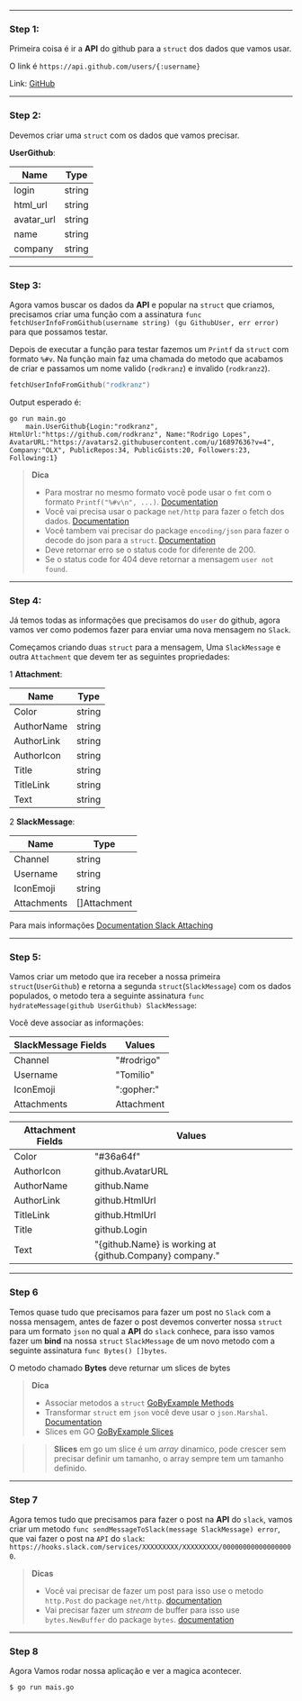 
---
### Step 1:

Primeira coisa é ir a **API** do github para a `struct` dos dados que vamos usar. 

O link é `https://api.github.com/users/{:username}`

Link: [GitHub](https://api.github.com/users/rodkranz)

---
### Step 2: 

Devemos criar uma `struct` com os dados que vamos precisar.  

**UserGithub**:

| Name         | Type   |
|--------------|--------|
| login        | string |    
| html_url     | string |    
| avatar_url   | string |    
| name         | string |    
| company      | string |    
        
---
### Step 3: 

Agora vamos buscar os dados da **API** e popular na `struct` que criamos, precisamos criar uma função com a assinatura `func fetchUserInfoFromGithub(username string) (gu GithubUser, err error)`
para que possamos testar.
 
Depois de executar a função para testar fazemos um `Printf` da `struct` com formato `%#v`.
Na função main faz uma chamada do metodo que acabamos de criar e passamos um nome valido (`rodkranz`) e invalido (`rodkranz2`).

```go
fetchUserInfoFromGithub("rodkranz")
```  

Output esperado é:
```bash:
go run main.go
    main.UserGithub{Login:"rodkranz", HtmlUrl:"https://github.com/rodkranz", Name:"Rodrigo Lopes", AvatarURL:"https://avatars2.githubusercontent.com/u/16897636?v=4", Company:"OLX", PublicRepos:34, PublicGists:20, Followers:23, Following:1} 
```

> **Dica**
> * Para mostrar no mesmo formato você pode usar o `fmt` com o formato `Printf("%#v\n", ...)`. [Documentation](https://golang.org/pkg/fmt/#Printf)
> * Você vai precisa usar o package `net/http` para fazer o fetch dos dados. [Documentation](https://golang.org/pkg/net/http/#example_Get)
> * Você tambem vai precisar do package `encoding/json` para fazer o decode do json para a `struct`. [Documentation](https://golang.org/pkg/encoding/json/#NewDecoder)
> * Deve retornar erro se o status code for diferente de 200.
> * Se o status code for 404 deve retornar a mensagem ``user not found``.

--- 
### Step 4:

Já temos todas as informações que precisamos do `user` do github, agora vamos ver como podemos fazer para enviar uma nova mensagem no `Slack`.

Começamos criando duas `struct` para a mensagem, Uma `SlackMessage` e outra `Attachment` que devem ter as seguintes propriedades:

1 **Attachment**: 

| Name        | Type    |
|-------------|---------|
| Color       |  string |
| AuthorName  |  string |
| AuthorLink  |  string |
| AuthorIcon  |  string |
| Title       |  string |
| TitleLink   |  string |
| Text        |  string |

2 **SlackMessage**: 

| Name        | Type         |
|-------------|--------------|
| Channel     | string       |        
| Username    | string       |        
| IconEmoji   | string       |        
| Attachments | []Attachment |  

Para mais informações [Documentation Slack Attaching](https://api.slack.com/docs/message-attachments)

---
### Step 5:

Vamos criar um metodo que ira receber a nossa primeira `struct`(`UserGithub`) e retorna a segunda `struct`(`SlackMessage`) com os dados populados, o metodo tera a seguinte assinatura `func hydrateMessage(github UserGithub) SlackMessage`:

Você deve associar as informações:

| SlackMessage Fields | Values     |
|---------------------|------------|
|  Channel            | "#rodrigo" |               
|  Username           | "Tomilio"  |
|  IconEmoji          | ":gopher:" |              
|  Attachments        | Attachment |       


| Attachment Fields   | Values     |
|---------------------|------------|
|  Color              | "#36a64f"      
|  AuthorIcon         | github.AvatarURL        
|  AuthorName         | github.Name         
|  AuthorLink         | github.HtmlUrl         
|  TitleLink          | github.HtmlUrl         
|  Title              | github.Login     
|  Text               | "{github.Name} is working at {github.Company} company."  


---
### Step 6

Temos quase tudo que precisamos para fazer um post no `Slack` com a nossa mensagem, antes de fazer o post devemos converter nossa `struct` para um formato `json` no qual a **API** do `slack` conhece,
para isso vamos fazer um **bind** na nossa `struct` `SlackMessage` de um novo metodo com a seguinte assinatura `func Bytes() []bytes`.

O metodo chamado **Bytes** deve returnar um slices de bytes 

> **Dica**
> * Associar metodos a `struct` [GoByExample Methods](https://gobyexample.com/methods)
> * Transformar `struct` em `json` você deve usar o `json.Marshal`. [Documentation](https://golang.org/pkg/encoding/json/#Marshal)  
> * Slices em GO [GoByExample Slices](https://gobyexample.com/slices)


>> **Slices** em go um slice é um *array* dinamico, pode crescer sem precisar definir um tamanho, o array sempre tem um tamanho definido. 

---
### Step 7

Agora temos tudo que precisamos para fazer o post na **API** do `slack`, vamos criar um metodo `func sendMessageToSlack(message SlackMessage) error`,
que vai fazer o post na `API` do `slack`: `https://hooks.slack.com/services/XXXXXXXXX/XXXXXXXXX/000000000000000000`.

> **Dicas**
> * Você vai precisar de fazer um post para isso use o metodo `http.Post` do package `net/http`. [documentation](https://golang.org/pkg/net/http/#Client.Post)
> * Vai precisar fazer um *stream* de buffer para isso use `bytes.NewBuffer` do package `bytes`. [documentation](https://golang.org/pkg/bytes/#NewBuffer)

---
### Step 8

Agora Vamos rodar nossa aplicação e ver a magica acontecer.  
```bash
$ go run mais.go
```

